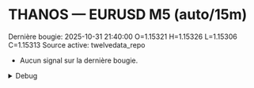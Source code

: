 # THANOS — EURUSD M5 (auto/15m)
Dernière bougie: 2025-10-31 21:40:00  O=1.15321  H=1.15326  L=1.15306  C=1.15313
Source active: twelvedata_repo

- Aucun signal sur la dernière bougie.

<details><summary>Debug</summary>

- TD_API_KEY manquant.

</details>